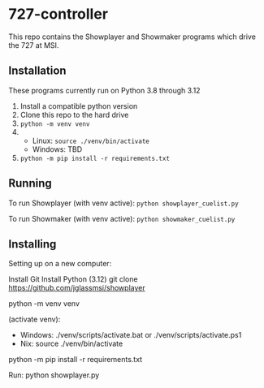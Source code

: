 # 727-controller

This repo contains the Showplayer and Showmaker programs which drive the 727 at MSI.

## Installation

These programs currently run on Python 3.8 through 3.12

 1. Install a compatible python version
 2. Clone this repo to the hard drive
 3. `python -m venv venv`
 4. 
    - Linux: `source ./venv/bin/activate`
    - Windows: TBD
 5. `python -m pip install -r requirements.txt`


 ## Running

 To run Showplayer (with venv active): `python showplayer_cuelist.py`

 To run Showmaker (with venv active): `python showmaker_cuelist.py`

 ## Installing

Setting up on a new computer:

Install Git
Install Python (3.12)
git clone https://github.com/jglassmsi/showplayer

python -m venv venv

(activate venv):
 - Windows: ./venv/scripts/activate.bat or ./venv/scripts/activate.ps1
 - Nix: source ./venv/bin/activate

python -m pip install -r requirements.txt

Run:
python showplayer.py
